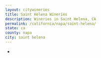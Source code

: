 ```yaml
---
layout: citywineries
title: Saint Helena Wineries
description: Wineries in Saint Helena, CA
permalink: /california/napa/saint-helena/
state: ca
county: napa
city: saint helena
---
```

-
